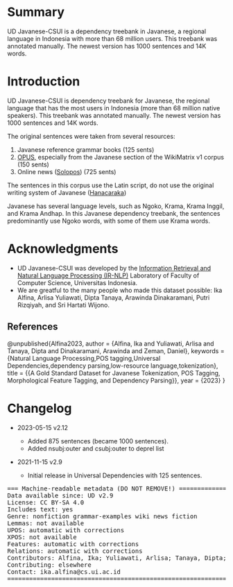 # Summary

UD Javanese-CSUI is a dependency treebank in Javanese, a regional language in Indonesia with more than 68 million users. This treebank was annotated manually. The newest version has 1000 sentences and 14K words.

# Introduction

UD Javanese-CSUI is dependency treebank for Javanese, the regional language that has the most users in Indonesia (more than 68 million native speakers). This treebank was annotated manually. The newest version has 1000 sentences and 14K words.

The original sentences were taken from several resources: 
1. Javanese reference grammar books (125 sents)
2. [OPUS](https://opus.nlpl.eu/), especially from the Javanese section of the WikiMatrix v1 corpus (150 sents)
2. Online news ([Solopos](https://www.solopos.com/jagad-jawa)) (725 sents)


The sentences in this corpus use the Latin script, do not use the original writing system of Javanese ([Hanacaraka](https://id.wikipedia.org/wiki/Aksara_Jawa))

Javanese has several language levels, such as Ngoko, Krama, Krama Inggil, and Krama Andhap. In this Javanese dependency treebank, the sentences predominantly use Ngoko words, with some of them use Krama words.

# Acknowledgments

* UD Javanese-CSUI was developed by the [Information Retrieval and Natural Language Processing (IR-NLP)](https://ir.cs.ui.ac.id) Laboratory of Faculty of Computer Science, Universitas Indonesia. 
* We are greatful to the many people who made this dataset possible: Ika Alfina, Arlisa Yuliawati, Dipta Tanaya, Arawinda Dinakaramani, Putri Rizqiyah, and Sri Hartati Wijono.


## References

@unpublished{Alfina2023,
author = {Alfina, Ika and Yuliawati, Arlisa and Tanaya, Dipta and Dinakaramani, Arawinda and Zeman, Daniel},
keywords = {Natural Language Processing,POS tagging,Universal Dependencies,dependency parsing,low-resource language,tokenization},
title = {{A Gold Standard Dataset for Javanese Tokenization, POS Tagging, Morphological Feature Tagging, and Dependency Parsing}},
year = {2023}
}


# Changelog

* 2023-05-15 v2.12
  * Added 875 sentences (became 1000 sentences).
  * Added nsubj:outer and csubj:outer to deprel list

* 2021-11-15 v2.9
  * Initial release in Universal Dependencies with 125 sentences.


<pre>
=== Machine-readable metadata (DO NOT REMOVE!) ================================
Data available since: UD v2.9
License: CC BY-SA 4.0
Includes text: yes
Genre: nonfiction grammar-examples wiki news fiction
Lemmas: not available
UPOS: automatic with corrections
XPOS: not available
Features: automatic with corrections
Relations: automatic with corrections
Contributors: Alfina, Ika; Yuliawati, Arlisa; Tanaya, Dipta; Dinakaramani, Arawinda; Zeman, Daniel; Rizqiyah, Putri;  Wijono, Sri Hartati;
Contributing: elsewhere
Contact: ika.alfina@cs.ui.ac.id
===============================================================================
</pre>
